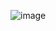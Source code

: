 ![image](https://user-images.githubusercontent.com/42132857/85442743-1fc28480-b5ae-11ea-89bc-3f0dd1fda592.png)
